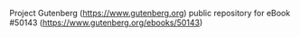 Project Gutenberg (https://www.gutenberg.org) public repository for eBook #50143 (https://www.gutenberg.org/ebooks/50143)
